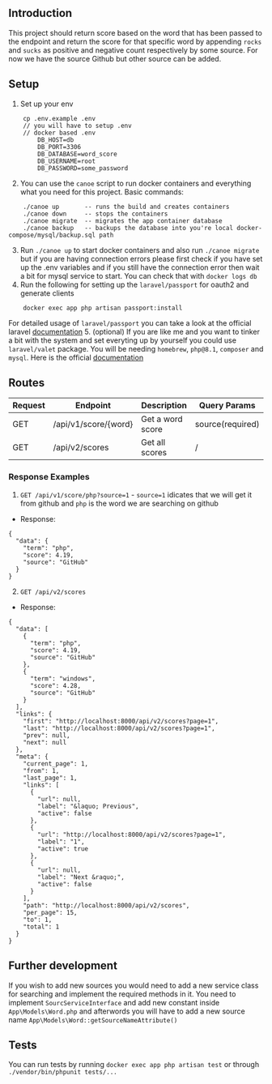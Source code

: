 ## Introduction
This project should return score based on the word that has been passed to the endpoint and return the score for that specific word by appending `rocks` and `sucks` as positive and negative count respectively by some source. For now we have the source Github but other source can be added.

## Setup

1. Set up your env
```
    cp .env.example .env
    // you will have to setup .env
    // docker based .env
        DB_HOST=db
        DB_PORT=3306
        DB_DATABASE=word_score
        DB_USERNAME=root
        DB_PASSWORD=some_password
```
2. You can use the `canoe` script to run docker containers and everything what you need for this project. Basic commands:
``` 
    ./canoe up       -- runs the build and creates containers
    ./canoe down     -- stops the containers
    ./canoe migrate  -- migrates the app container database
    ./canoe backup   -- backups the database into you're local docker-compose/mysql/backup.sql path
```
3. Run `./canoe up` to start docker containers and also run `./canoe migrate` but if you are having connection errors please first check if you have set up the .env variables and if you still have the connection error then wait a bit for mysql service to start. You can check that with `docker logs db`
4. Run the following for setting up the `laravel/passport` for oauth2 and generate clients
```
    docker exec app php artisan passport:install
```
For detailed usage of `laravel/passport` you can take a look at the official laravel [documentation](https://laravel.com/docs/10.x/passport#clients-json-api)
5. (optional) If you are like me and you want to tinker a bit with the system and set everyting up by yourself you could use `laravel/valet` package.
You will be needing `homebrew`, `php@8.1`, `composer` and `mysql`. Here is the official [documentation](https://laravel.com/docs/10.x/valet#installation)

## Routes

| Request    | Endpoint               | Description            | Query Params       |
| ---------- | ---------------------- | ---------------------- | ------------------ |
| GET        | /api/v1/score/{word}   | Get a word score       | source(required)   |
| GET        | /api/v2/scores         | Get all scores         | /                  |

### Response Examples
1. `GET /api/v1/score/php?source=1` - `source=1` idicates that we will get it from github and `php` is the word we are searching on github
- Response: 
```
{
  "data": {
    "term": "php",
    "score": 4.19,
    "source": "GitHub"
  }
}
```
2. `GET /api/v2/scores`
- Response:
```
{
  "data": [
    {
      "term": "php",
      "score": 4.19,
      "source": "GitHub"
    },
    {
      "term": "windows",
      "score": 4.28,
      "source": "GitHub"
    }
  ],
  "links": {
    "first": "http://localhost:8000/api/v2/scores?page=1",
    "last": "http://localhost:8000/api/v2/scores?page=1",
    "prev": null,
    "next": null
  },
  "meta": {
    "current_page": 1,
    "from": 1,
    "last_page": 1,
    "links": [
      {
        "url": null,
        "label": "&laquo; Previous",
        "active": false
      },
      {
        "url": "http://localhost:8000/api/v2/scores?page=1",
        "label": "1",
        "active": true
      },
      {
        "url": null,
        "label": "Next &raquo;",
        "active": false
      }
    ],
    "path": "http://localhost:8000/api/v2/scores",
    "per_page": 15,
    "to": 1,
    "total": 1
  }
}
```

## Further development

If you wish to add new sources you would need to add a new service class for searching and implement the required methods in it. You need to implement `SourcServiceInterface`
and add new constant inside `App\Models\Word.php` and afterwords you will have to add a new source name `App\Models\Word::getSourceNameAttribute()` 


## Tests

You can run tests by running `docker exec app php artisan test` or through `./vendor/bin/phpunit tests/...`

